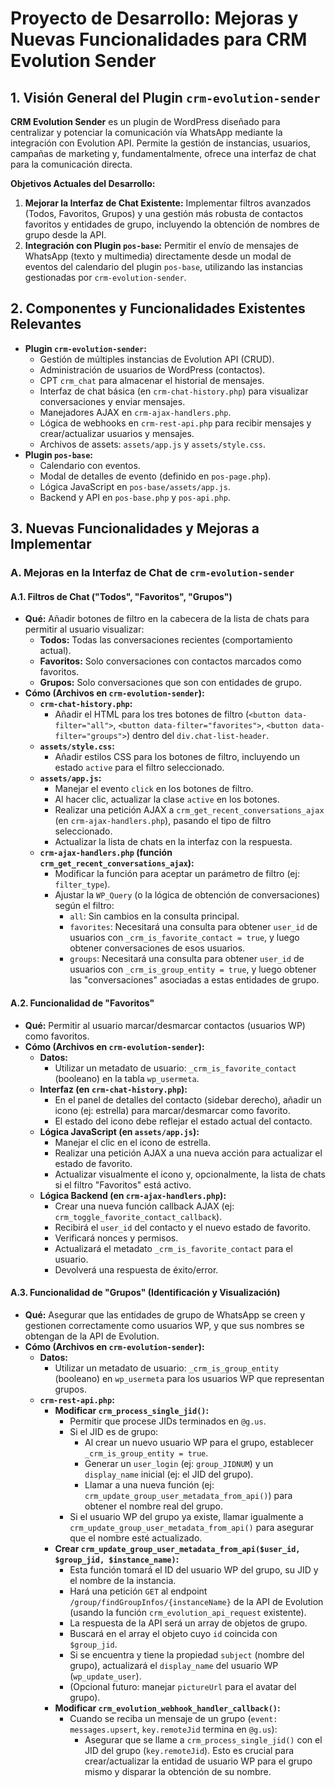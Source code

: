 # Proyecto de Desarrollo: Mejoras y Nuevas Funcionalidades para CRM Evolution Sender

## 1. Visión General del Plugin `crm-evolution-sender`

**CRM Evolution Sender** es un plugin de WordPress diseñado para centralizar y potenciar la comunicación vía WhatsApp mediante la integración con Evolution API. Permite la gestión de instancias, usuarios, campañas de marketing y, fundamentalmente, ofrece una interfaz de chat para la comunicación directa.

**Objetivos Actuales del Desarrollo:**

1.  **Mejorar la Interfaz de Chat Existente:** Implementar filtros avanzados (Todos, Favoritos, Grupos) y una gestión más robusta de contactos favoritos y entidades de grupo, incluyendo la obtención de nombres de grupo desde la API.
2.  **Integración con Plugin `pos-base`:** Permitir el envío de mensajes de WhatsApp (texto y multimedia) directamente desde un modal de eventos del calendario del plugin `pos-base`, utilizando las instancias gestionadas por `crm-evolution-sender`.

## 2. Componentes y Funcionalidades Existentes Relevantes

*   **Plugin `crm-evolution-sender`:**
    *   Gestión de múltiples instancias de Evolution API (CRUD).
    *   Administración de usuarios de WordPress (contactos).
    *   CPT `crm_chat` para almacenar el historial de mensajes.
    *   Interfaz de chat básica (en `crm-chat-history.php`) para visualizar conversaciones y enviar mensajes.
    *   Manejadores AJAX en `crm-ajax-handlers.php`.
    *   Lógica de webhooks en `crm-rest-api.php` para recibir mensajes y crear/actualizar usuarios y mensajes.
    *   Archivos de assets: `assets/app.js` y `assets/style.css`.
*   **Plugin `pos-base`:**
    *   Calendario con eventos.
    *   Modal de detalles de evento (definido en `pos-page.php`).
    *   Lógica JavaScript en `pos-base/assets/app.js`.
    *   Backend y API en `pos-base.php` y `pos-api.php`.

## 3. Nuevas Funcionalidades y Mejoras a Implementar

### A. Mejoras en la Interfaz de Chat de `crm-evolution-sender`

#### A.1. Filtros de Chat ("Todos", "Favoritos", "Grupos")

*   **Qué:** Añadir botones de filtro en la cabecera de la lista de chats para permitir al usuario visualizar:
    *   **Todos:** Todas las conversaciones recientes (comportamiento actual).
    *   **Favoritos:** Solo conversaciones con contactos marcados como favoritos.
    *   **Grupos:** Solo conversaciones que son con entidades de grupo.
*   **Cómo (Archivos en `crm-evolution-sender`):**
    *   **`crm-chat-history.php`:**
        *   Añadir el HTML para los tres botones de filtro (`<button data-filter="all">`, `<button data-filter="favorites">`, `<button data-filter="groups">`) dentro del `div.chat-list-header`.
    *   **`assets/style.css`:**
        *   Añadir estilos CSS para los botones de filtro, incluyendo un estado `active` para el filtro seleccionado.
    *   **`assets/app.js`:**
        *   Manejar el evento `click` en los botones de filtro.
        *   Al hacer clic, actualizar la clase `active` en los botones.
        *   Realizar una petición AJAX a `crm_get_recent_conversations_ajax` (en `crm-ajax-handlers.php`), pasando el tipo de filtro seleccionado.
        *   Actualizar la lista de chats en la interfaz con la respuesta.
    *   **`crm-ajax-handlers.php` (función `crm_get_recent_conversations_ajax`):**
        *   Modificar la función para aceptar un parámetro de filtro (ej: `filter_type`).
        *   Ajustar la `WP_Query` (o la lógica de obtención de conversaciones) según el filtro:
            *   `all`: Sin cambios en la consulta principal.
            *   `favorites`: Necesitará una consulta para obtener `user_id` de usuarios con `_crm_is_favorite_contact = true`, y luego obtener conversaciones de esos usuarios.
            *   `groups`: Necesitará una consulta para obtener `user_id` de usuarios con `_crm_is_group_entity = true`, y luego obtener las "conversaciones" asociadas a estas entidades de grupo.

#### A.2. Funcionalidad de "Favoritos"

*   **Qué:** Permitir al usuario marcar/desmarcar contactos (usuarios WP) como favoritos.
*   **Cómo (Archivos en `crm-evolution-sender`):**
    *   **Datos:**
        *   Utilizar un metadato de usuario: `_crm_is_favorite_contact` (booleano) en la tabla `wp_usermeta`.
    *   **Interfaz (en `crm-chat-history.php`):**
        *   En el panel de detalles del contacto (sidebar derecho), añadir un icono (ej: estrella) para marcar/desmarcar como favorito.
        *   El estado del icono debe reflejar el estado actual del contacto.
    *   **Lógica JavaScript (en `assets/app.js`):**
        *   Manejar el clic en el icono de estrella.
        *   Realizar una petición AJAX a una nueva acción para actualizar el estado de favorito.
        *   Actualizar visualmente el icono y, opcionalmente, la lista de chats si el filtro "Favoritos" está activo.
    *   **Lógica Backend (en `crm-ajax-handlers.php`):**
        *   Crear una nueva función callback AJAX (ej: `crm_toggle_favorite_contact_callback`).
        *   Recibirá el `user_id` del contacto y el nuevo estado de favorito.
        *   Verificará nonces y permisos.
        *   Actualizará el metadato `_crm_is_favorite_contact` para el usuario.
        *   Devolverá una respuesta de éxito/error.

#### A.3. Funcionalidad de "Grupos" (Identificación y Visualización)

*   **Qué:** Asegurar que las entidades de grupo de WhatsApp se creen y gestionen correctamente como usuarios WP, y que sus nombres se obtengan de la API de Evolution.
*   **Cómo (Archivos en `crm-evolution-sender`):**
    *   **Datos:**
        *   Utilizar un metadato de usuario: `_crm_is_group_entity` (booleano) en `wp_usermeta` para los usuarios WP que representan grupos.
    *   **`crm-rest-api.php`:**
        *   **Modificar `crm_process_single_jid()`:**
            *   Permitir que procese JIDs terminados en `@g.us`.
            *   Si el JID es de grupo:
                *   Al crear un nuevo usuario WP para el grupo, establecer `_crm_is_group_entity = true`.
                *   Generar un `user_login` (ej: `group_JIDNUM`) y un `display_name` inicial (ej: el JID del grupo).
                *   Llamar a una nueva función (ej: `crm_update_group_user_metadata_from_api()`) para obtener el nombre real del grupo.
            *   Si el usuario WP del grupo ya existe, llamar igualmente a `crm_update_group_user_metadata_from_api()` para asegurar que el nombre esté actualizado.
        *   **Crear `crm_update_group_user_metadata_from_api($user_id, $group_jid, $instance_name)`:**
            *   Esta función tomará el ID del usuario WP del grupo, su JID y el nombre de la instancia.
            *   Hará una petición `GET` al endpoint `/group/findGroupInfos/{instanceName}` de la API de Evolution (usando la función `crm_evolution_api_request` existente).
            *   La respuesta de la API será un array de objetos de grupo.
            *   Buscará en el array el objeto cuyo `id` coincida con `$group_jid`.
            *   Si se encuentra y tiene la propiedad `subject` (nombre del grupo), actualizará el `display_name` del usuario WP (`wp_update_user`).
            *   (Opcional futuro: manejar `pictureUrl` para el avatar del grupo).
        *   **Modificar `crm_evolution_webhook_handler_callback()`:**
            *   Cuando se reciba un mensaje de un grupo (`event: messages.upsert`, `key.remoteJid` termina en `@g.us`):
                *   Asegurar que se llame a `crm_process_single_jid()` con el JID del grupo (`key.remoteJid`). Esto es crucial para crear/actualizar la entidad de usuario WP para el grupo mismo y disparar la obtención de su nombre.
